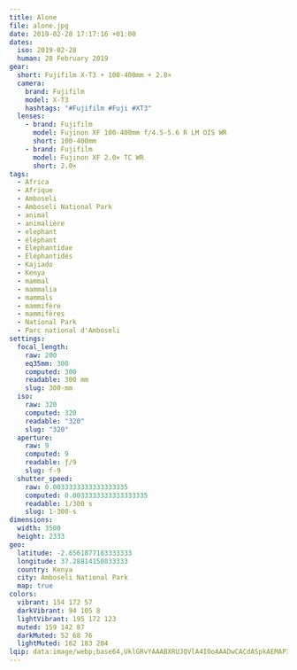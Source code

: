 ```yaml
---
title: Alone
file: alone.jpg
date: 2019-02-28 17:17:16 +01:00
dates:
  iso: 2019-02-28
  human: 28 February 2019
gear:
  short: Fujifilm X-T3 + 100-400mm + 2.0×
  camera:
    brand: Fujifilm
    model: X-T3
    hashtags: "#Fujifilm #Fuji #XT3"
  lenses:
    - brand: Fujifilm
      model: Fujinon XF 100-400mm f/4.5-5.6 R LM OIS WR
      short: 100-400mm
    - brand: Fujifilm
      model: Fujinon XF 2.0× TC WR
      short: 2.0×
tags:
  - Africa
  - Afrique
  - Amboseli
  - Amboseli National Park
  - animal
  - animalière
  - elephant
  - éléphant
  - Elephantidae
  - Éléphantidés
  - Kajiado
  - Kenya
  - mammal
  - mammalia
  - mammals
  - mammifère
  - mammifères
  - National Park
  - Parc national d'Amboseli
settings:
  focal_length:
    raw: 200
    eq35mm: 300
    computed: 300
    readable: 300 mm
    slug: 300-mm
  iso:
    raw: 320
    computed: 320
    readable: "320"
    slug: "320"
  aperture:
    raw: 9
    computed: 9
    readable: ƒ/9
    slug: f-9
  shutter_speed:
    raw: 0.0033333333333333335
    computed: 0.0033333333333333335
    readable: 1/300 s
    slug: 1-300-s
dimensions:
  width: 3500
  height: 2333
geo:
  latitude: -2.6561877183333333
  longitude: 37.28814150833333
  country: Kenya
  city: Amboseli National Park
  map: true
colors:
  vibrant: 154 172 57
  darkVibrant: 94 105 8
  lightVibrant: 195 172 123
  muted: 159 142 87
  darkMuted: 52 68 76
  lightMuted: 162 183 204
lqip: data:image/webp;base64,UklGRvYAAABXRUJQVlA4IOoAAADwCACdASpkAEMAP3Gwy140rj+mqTZrg/AuCWMDyE3b5UDvVKWN0O9i9C0IfhWgALKd3BtX7EB7L5tEqEOEf052AKvBg0HdchPYBe/BDtbeSAD+bxg/f1gcW8GF3oy+xqqmD4+euex7hOLgsreG+Ui8ciS4Z4g9Xu2I9b4SwBSNIjLpi6De9eByptkJEB/nmjzjBOftep6SNMLfdmKrbpFDQ8AAO3MFyHfL+yaPF4TMVq1OljMwTMm8Vw62lloN3XEBjHZ1gCqW/iRJTSD/J2JQJj1tBA/k2HeB8CCzxcEgyJWcpJy/iq0bgAA=
---
```



